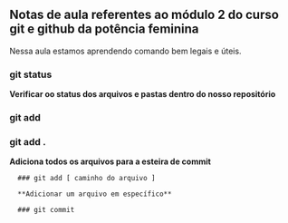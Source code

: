 ## Notas de aula referentes ao módulo 2 do curso git e github da potência feminina

   Nessa aula estamos aprendendo comando bem legais e úteis.

   ### git status
   **Verificar oo status dos arquivos e pastas dentro do nosso repositório**

   ### git add

   ### git add .

   **Adiciona todos os arquivos para a esteira de commit**

      ### git add [ caminho do arquivo ]

      **Adicionar um arquivo em específico**

      ### git commit